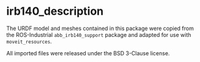 # irb140_description

The URDF model and meshes contained in this package were copied from the ROS-Industrial `abb_irb140_support` package and adapted for use with `moveit_resources`.

All imported files were released under the BSD 3-Clause license.
